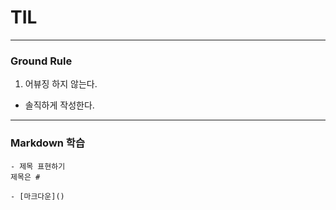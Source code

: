 # TIL

---
### Ground Rule

1. 어뷰징 하지 않는다.
  - 솔직하게 작성한다.


  ---

  ### Markdown 학습
    - 제목 표현하기
    제목은 #

    - [마크다운]()